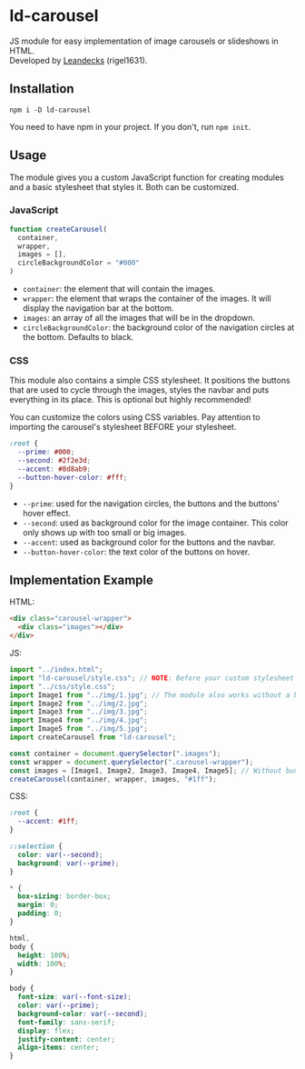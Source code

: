 # ld-carousel

JS module for easy implementation of image carousels or slideshows in HTML.  
Developed by [Leandecks](https://github.com/Leandecks) (rigel1631).

## Installation

```
npm i -D ld-carousel
```

You need to have npm in your project. If you don't, run `npm init`.

## Usage

The module gives you a custom JavaScript function for creating modules and a basic stylesheet that styles it. Both can be customized.

### JavaScript

```js
function createCarousel(
  container,
  wrapper,
  images = [],
  circleBackgroundColor = "#000"
)
```

- `container`: the element that will contain the images.
- `wrapper`: the element that wraps the container of the images. It will display the navigation bar at the bottom.
- `images`: an array of all the images that will be in the dropdown.
- `circleBackgroundColor`: the background color of the navigation circles at the bottom. Defaults to black.

### CSS

This module also contains a simple CSS stylesheet. It positions the buttons that are used to cycle through the images, styles the navbar and puts everything in its place. This is optional but highly recommended!

You can customize the colors using CSS variables. Pay attention to importing the carousel's stylesheet BEFORE your stylesheet.

```css
:root {
  --prime: #000;
  --second: #2f2e3d;
  --accent: #8d8ab9;
  --button-hover-color: #fff;
}
```

- `--prime`: used for the navigation circles, the buttons and the buttons' hover effect.
- `--second`: used as background color for the image container. This color only shows up with too small or big images.
- `--accent`: used as background color for the buttons and the navbar.
- `--button-hover-color`: the text color of the buttons on hover.

## Implementation Example

HTML:

```html
<div class="carousel-wrapper">
  <div class="images"></div>
</div>
```

JS:

```js
import "../index.html";
import "ld-carousel/style.css"; // NOTE: Before your custom stylesheet
import "../css/style.css";
import Image1 from "../img/1.jpg"; // The module also works without a bundler
import Image2 from "../img/2.jpg";
import Image3 from "../img/3.jpg";
import Image4 from "../img/4.jpg";
import Image5 from "../img/5.jpg";
import createCarousel from "ld-carousel";

const container = document.querySelector(".images");
const wrapper = document.querySelector(".carousel-wrapper");
const images = [Image1, Image2, Image3, Image4, Image5]; // Without bundler: pass source
createCarousel(container, wrapper, images, "#1ff");
```

CSS:

```css
:root {
  --accent: #1ff;
}

::selection {
  color: var(--second);
  background: var(--prime);
}

* {
  box-sizing: border-box;
  margin: 0;
  padding: 0;
}

html,
body {
  height: 100%;
  width: 100%;
}

body {
  font-size: var(--font-size);
  color: var(--prime);
  background-color: var(--second);
  font-family: sans-serif;
  display: flex;
  justify-content: center;
  align-items: center;
}
```

